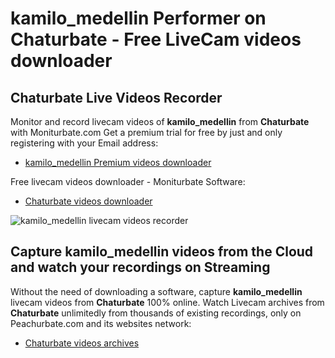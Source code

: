 # kamilo_medellin Performer on Chaturbate - Free LiveCam videos downloader

## Chaturbate Live Videos Recorder

Monitor and record livecam videos of **kamilo_medellin** from **Chaturbate** with Moniturbate.com
Get a premium trial for free by just and only registering with your Email address:
* [kamilo_medellin Premium videos downloader](https://moniturbate.com/request-demo-licence-key.html)

Free livecam videos downloader - Moniturbate Software:
* [Chaturbate videos downloader](https://moniturbate.com/moniturbate-download-software.html)

![kamilo_medellin livecam videos recorder](https://peachurnet.com/templates/moniturbate-software.png)


## Capture kamilo_medellin videos from the Cloud and watch your recordings on Streaming

Without the need of downloading a software, capture **kamilo_medellin** livecam videos from **Chaturbate** 100% online.
Watch Livecam archives from **Chaturbate** unlimitedly from thousands of existing recordings, only on Peachurbate.com and its websites network:
* [Chaturbate videos archives](https://peachurnet.com/)